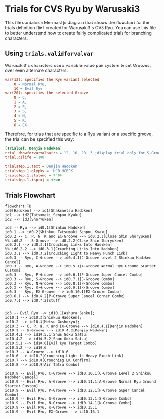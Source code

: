 # Trials for CVS Ryu by Warusaki3
This file contains a Mermaid js diagram that shows the flowchart for the trials definition flie I created for Warusaki3's CVS Ryu. 
You can use this file to better understand how to create fairly complicated trials for branching characters.

## Using `trials.validforvalvar`
Warusaki3's characters use a variable-value pair system to set Grooves, over even alternate characters.

```ini
var(12): specifies the Ryu variant selected
    0 = Normal Ryu,
    10 = Evil Ryu
var(20): specifies the selected Groove 
    0 = C,
    1 = A,
    2 = P,
    3 = S,
    4 = N,
    5 = K,
    6 = EX
```

Therefore, for trials that are specific to a Ryu variant or a specific groove, the trial can be specified this way:

```ini
[TrialDef, Denjin Hadoken] 
trial.showforvarvalpairs = 12, 10, 20, 3 ;display trial only for S-Groove Evil Ryu
trial.p1life = 100

trialstep.1.text = Denjin Hadoken
trialstep.1.glyphs = _HCB_HCB^K
trialstep.1.stateno = 7400
trialstep.1.isproj = true
```

## Trials Flowchart

```mermaid
flowchart TD
id0[Hadoken] --> id1[Shakunetsu Hadoken]
id1 --> id2[Tatsumaki Senpuu Kyaku]
id2 --> id3[Shoryuken]

id3 -- Ryu --> id0.1[Shinkuu Hadoken]
id0.1 --> id0.2[Shinkuu Tatsumaki Senpuu Kyaku]
id0.2 -- C, P, N, K and EX-Groove --> id0.2.1[Close Shin Shoryuken]
%% id0.2 -- S-Groove --> id0.2.2[Close Shin Shoryuken]
id0.2.1 --> id0.3.1[Crouching Links Into Hadoken]
%% id0.2.2 --> id0.3.1[Crouching Links Into Hadoken]
id0.3.1 --> id0.3.2[Crouching Light to Heavy Punch Link]
id0.3 -- Ryu, C-Groove --> id0.4.1[C-Groove Level 2 Shinkuu Hadoken Cancel]
id0.3 -- Ryu, A-Groove --> id0.5.1[A-Groove Normal Ryu Ground Starter Custom]
id0.3 -- Ryu, P-Groove --> id0.6.1[P-Groove Super Cancel Combo]
id0.3 -- Ryu, S-Groove --> id0.7.1[S-Groove Combo]
id0.3 -- Ryu, N-Groove --> id0.8.1[N-Groove Combo]
id0.3 -- Ryu, K-Groove --> id0.9.1[K-Groove Combo]
id0.3 -- Ryu, EX-Groove --> id0.10.1[EX-Groove Combo]
id0.6.1 --> id0.6.2[P-Groove Super Cancel Corner Combo]
id0.7.1 --> id0.7.2[stuff]


id3 -- Evil Ryu --> id10.1[Ashura Senku];
id10.1 --> id10.2[Shinkuu Hadoken];
id10.2 --> id10.3[Metsu Goshoryu];
id10.3 -- C, P, N, K and EX-Groove --> id10.4.1[Denjin Hadoken]
id10.3 -- S-Groove --> id10.4.2[Denjin Hadoken]
id10.4.1 --> id10.5.1[Shun Goku Satsu]
id10.4.2 --> id10.5.2[Shun Goku Satsu]
id10.5.1 --> id10.6[Evil Ryu Target Combo]
id10.5.2 --> id10.6
id10.3 -- A-Groove --> id10.6
id10.6 --> id10.7[Crouching Light to Heavy Punch Link]
id10.7 --> id10.8[Crouching LK Confirm]
id10.8 --> id10.9[Air Tatsu Combo]

id10.9 -- Evil Ryu, C-Groove --> id10.10.1[C-Groove Level 2 Shinkuu Hadoken Cancel]
id10.9 -- Evil Ryu, A-Groove --> id10.11.1[A-Groove Normal Ryu Ground Starter Custom]
id10.9 -- Evil Ryu, P-Groove --> id10.12.1[P-Groove Super Cancel Combo]
id10.9 -- Evil Ryu, S-Groove --> id10.13.1[S-Groove Combo]
id10.9 -- Evil Ryu, N-Groove --> id10.14.1[N-Groove Combo]
id10.9 -- Evil Ryu, K-Groove --> id10.15.1
id10.9 -- Evil Ryu, EX-Groove --> id10.16.1
```
